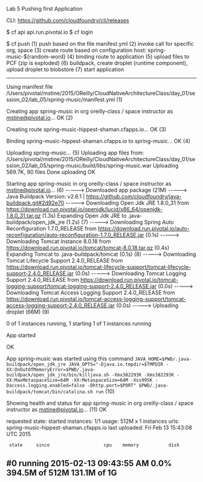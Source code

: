 Lab 5 Pushing first Application

CLI: https://github.com/cloudfoundry/cli/releases

$ cf api api.run.pivotal.io
$ cf login

$ cf push
(1) push based on the file manifest.yml
(2) invoke call for specific org, space
(3) create route based on configuration
    host: spring-music-${random-word}
(4) binding route to application
(5) upload files to PCF (zip is exploded)
(6) buildpack, create droplet (runtime component), upload droplet to blobstore
(7) start application 

---------------------
Using manifest file /Users/pivotal/mstine/2015/OReilly/CloudNativeArchitectureClass/day_01/session_02/lab_05/spring-music/manifest.yml (1)

Creating app spring-music in org oreilly-class / space instructor as mstine@pivotal.io...
OK (2)

Creating route spring-music-hippest-shaman.cfapps.io...
OK (3)

Binding spring-music-hippest-shaman.cfapps.io to spring-music...
OK (4)

Uploading spring-music... (5)
Uploading app files from: /Users/pivotal/mstine/2015/OReilly/CloudNativeArchitectureClass/day_01/session_02/lab_05/spring-music/build/libs/spring-music.war
Uploading 569.7K, 90 files
Done uploading
OK

Starting app spring-music in org oreilly-class / space instructor as mstine@pivotal.io... (6)
-----> Downloaded app package (21M)
-----> Java Buildpack Version: v2.6.1 |  https://github.com/cloudfoundry/java-buildpack.git#2d92e70
-----> Downloading Open Jdk JRE 1.8.0_31 from https://download.run.pivotal.io/openjdk/lucid/x86_64/openjdk-1.8.0_31.tar.gz (1.3s)
       Expanding Open Jdk JRE to .java-buildpack/open_jdk_jre (1.2s) (7)
-----> Downloading Spring Auto Reconfiguration 1.7.0_RELEASE from https://download.run.pivotal.io/auto-reconfiguration/auto-reconfiguration-1.7.0_RELEASE.jar (0.1s)
-----> Downloading Tomcat Instance 8.0.18 from https://download.run.pivotal.io/tomcat/tomcat-8.0.18.tar.gz (0.4s)
       Expanding Tomcat to .java-buildpack/tomcat (0.1s) (8)
-----> Downloading Tomcat Lifecycle Support 2.4.0_RELEASE from https://download.run.pivotal.io/tomcat-lifecycle-support/tomcat-lifecycle-support-2.4.0_RELEASE.jar (0.0s)
-----> Downloading Tomcat Logging Support 2.4.0_RELEASE from https://download.run.pivotal.io/tomcat-logging-support/tomcat-logging-support-2.4.0_RELEASE.jar (0.0s)
-----> Downloading Tomcat Access Logging Support 2.4.0_RELEASE from https://download.run.pivotal.io/tomcat-access-logging-support/tomcat-access-logging-support-2.4.0_RELEASE.jar (0.0s)
-----> Uploading droplet (66M) (9)

0 of 1 instances running, 1 starting
1 of 1 instances running

App started


OK

App spring-music was started using this command `JAVA_HOME=$PWD/.java-buildpack/open_jdk_jre JAVA_OPTS="-Djava.io.tmpdir=$TMPDIR -XX:OnOutOfMemoryError=$PWD/.java-buildpack/open_jdk_jre/bin/killjava.sh -Xmx382293K -Xms382293K -XX:MaxMetaspaceSize=64M -XX:MetaspaceSize=64M -Xss995K -Daccess.logging.enabled=false -Dhttp.port=$PORT" $PWD/.java-buildpack/tomcat/bin/catalina.sh run` (10)

Showing health and status for app spring-music in org oreilly-class / space instructor as mstine@pivotal.io... (11)
OK

requested state: started
instances: 1/1
usage: 512M x 1 instances
urls: spring-music-hippest-shaman.cfapps.io
last uploaded: Fri Feb 13 15:43:08 UTC 2015

     state     since                    cpu    memory           disk
#0   running   2015-02-13 09:43:55 AM   0.0%   394.5M of 512M   131.1M of 1G
---------------------
